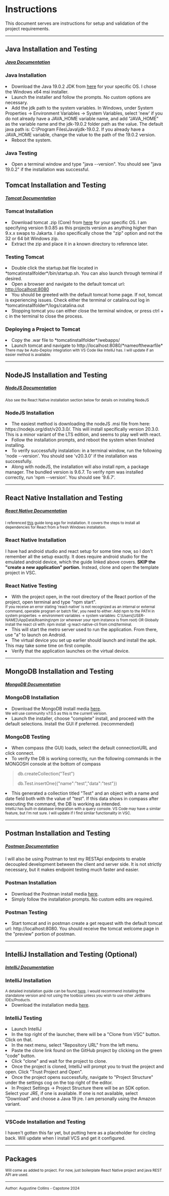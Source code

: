 <h1>Instructions</h1>
<p>This document serves are instructions for setup and validation of the project requirements.</p>
<hr>

<h2>Java Installation and Testing</h2>
<h5><a href="https://docs.oracle.com/en/java/javase/19/index.html">Java Documentation</a></h5>
<h3>Java Installation</h3>
<li>Download the Java 19.0.2 JDK from <a href="https://www.oracle.com/java/technologies/javase/jdk19-archive-downloads.html">here</a> 
for your specific OS.  I chose the Windows x64 msi installer.</li>
<li>Launch the installer and follow the prompts.  No custom options are necessary.</li>
<li>Add the jdk path to the system variables.  In Windows, under System Properties -> Environment Variables -> System 
Variables, select 'new' if you do not already have a JAVA_HOME variable name, and add "JAVA_HOME" as the variable name and 
the jdk-19.0.2 folder path as the value.  The default java path is: C:\Program Files\Java\jdk-19.0.2. If you already have 
a JAVA_HOME variable, change the value to the path of the 19.0.2 version.</li>
<li>Reboot the system.</li>
<h3>Java Testing</h3>
<li>Open a terminal window and type "java --version".  You should see "java 19.0.2" if the installation was successful.</li>

<h2>Tomcat Installation and Testing</h2>
<h5><a href="https://tomcat.apache.org/tomcat-9.0-doc/index.html">Tomcat Documentation</a></h5>
<h3>Tomcat Installation</h3>
<li>Download tomcat .zip (Core) from <a href="https://tomcat.apache.org/download-90.cgi">here</a> for your specific OS.  
I am specifying version 9.0.85 as this projects version as anything higher than 9.x.x swaps to Jakarta. I also specifically 
chose the "zip" option and not the 32 or 64 bit Windows zip.</li>
<li>Extract the zip and place it in a known directory to reference later.</li>
<h3>Testing Tomcat</h3>
<li>Double click the startup.bat file located in *tomcatinstallfolder*/bin/startup.sh.  You can also launch through 
terminal if desired.</li>
<li>Open a browser and navigate to the default tomcat url: <a href="http://localhost:8080">http://localhost:8080</a></li>
<li>You should be greeted with the default tomcat home page.  If not, tomcat is experiencing issues. Check either the 
terminal or catalina.out log in *tomcatinstallfolder*/logs/catalina.out</li>
<li>Stopping tomcat you can either close the terminal window, or press ctrl + c in the terminal to close the process.</li>
<h3>Deploying a Project to Tomcat</h3>
<li>Copy the .war file to *tomcatinstallfolder*/webapps/</li>
<li>Launch tomcat and navigate to http://localhost:8080/*nameofthewarfile*</li>
<small>There may be Auto-Deploy integration with VS Code like IntelliJ has.  I will update if an easier method is 
available.</small>
<hr>

<h2>NodeJS Installation and Testing</h2>
<h5><a href="https://nodejs.org/api/all.html">NodeJS Documentation</a></h5>
<small>Also see the React Native installation section below for details on installing NodeJS</small>
<h3>NodeJS Installation</h3>
<li> The easiest method is downloading the nodeJS .msi file from here: https://nodejs.org/dist/v20.3.0/.  This will 
install specifically version 20.3.0.  This is a minor variant of the LTS edition, and seems to play well with react.</li>
<li>Follow the installation prompts, and reboot the system when finished installing.</li>
<li>To verify successfully instalation: in a terminal window, run the following 'node --version'.  You should see 
'v20.3.0' if the installation was successfully.</li>
<li>Along with nodeJS, the installation will also install npm, a package manager.  The bundled version is 9.6.7.  To verify 
npm was installed correctly, run 'npm --version'.  You should see '9.6.7'.</li>
<hr>

<h2>React Native Installation and Testing</h2>
<h5><a href="https://reactnative.dev/docs/getting-started">React Native Documentation</a></h5>
<small>I referenced <a href="https://reactnative.dev/docs/environment-setup?guide=native">this</a> guide long ago for 
installation. It covers the steps to install all dependencies for React from a fresh Windows installation.</small>

<h3>React Native Installation</h3>
<p>I have had android studio and react setup for some time now, so I don't remember all the setup exactly. It does 
require android studio for the emulated android device, which the guide linked above covers.
<b>SKIP the "create a new application" portion.</b> Instead, clone and open the template project in VSC.</p>

<h3>React Native Testing</h3>
<li>With the project open, in the root directory of the React portion of the project, open terminal and type "npm 
start".</li>
<small>If you receive an error stating 'react-native' is not recognized as an internal or external command, operable 
program or batch file', you need to either: Add npm to the PATH in system properties -> environment variables -> system variables: 
C:\Users[USER-NAME]\AppData\Roaming\npm (or wherever your npm instance is from root) OR Globally install the react cli 
with: npm install -g react-native-cli from cmd/terminal.</small>
<li>This will start the metro server used to run the application. From there, use "a" to launch on Android.</li>
<li>The virtual device you set up earlier should launch and install the apk.  This may take some time on first compile.</li>
<li>Verify that the application launches on the virtual device.</li>
<hr>

<h2>MongoDB Installation and Testing</h2>
<h5><a href="https://www.mongodb.com/docs/">MongoDB Documentation</a></h5>
<h3>MongoDB Installation</h3>
<li>Download the MongoDB install media <a href="https://www.mongodb.com/try/download/community">here</a>.</li>
<small>We will use community v7.0.5 as this is the current version.</small>
<li>Launch the installer, choose "complete" install, and proceed with the default selections. Install the GUI if 
preferred. (recommended)</li>
<h3>MongoDB Testing</h3>
<li>When compass (the GUI) loads, select the default connectionURL and click connect.</li>
<li>To verify the DB is working correctly, run the following commands in the MONGOSH console at the bottom of compass</li>

>db.createCollection("Test")
>
>db.Test.insertOne({"name":"test","data":"test"})

<li>This generated a collection titled "Test" and an object with a name and date field both with the value of "test".  
If this data shows in compass after executing the command, the DB is working as intended.</li>
<small>IntelliJ has built-in database integration with a query console.  VS Code may have a similar feature, but I'm not 
sure. I will update if I find similar functionality in VSC.</small>
<hr>

<h2>Postman Installation and Testing</h2>
<h5><a href="https://learning.postman.com/docs/getting-started/introduction/">Postman Documentation</a></h5>
<p>I will also be using Postman to test my RESTApi endpoints to enable decoupled development between the client and 
server side. It is not strictly necessary, but it makes endpoint testing much faster and easier.</p>
<h3>Postman Installation</h3>
<li>Download the Postman install media <a href="https://www.postman.com/downloads/">here</a>.</li>
<li>Simply follow the installation prompts.  No custom edits are required.</li>
<h3>Postman Testing</h3>
<li>Start tomcat and in postman create a get request with the default tomcat url: http://localhost:8080.  You should 
receive the tomcat welcome page in the "preview" portion of postman.</li>
<hr>

<h2>IntelliJ Installation and Testing (Optional)</h2>
<h5><a href="https://www.jetbrains.com/help/idea/getting-started.html">IntelliJ Documentation</a></h5>

<h3>IntelliJ Installation</h3>
<small>A detailed installation guide can be found <a href="https://www.jetbrains.com/help/idea/installation-guide.html#standalone">
here</a>. I would recommend installing the standalone version and not using the toolbox unless you wish to use other JetBrains IDEs/Products.</small>
<li>Download the installation media <a href="https://www.jetbrains.com/idea/download/?section=windows">here</a>.</li>

<h3>IntelliJ Testing</h3>
<li>Launch IntelliJ</li>
<li>In the top right of the launcher, there will be a "Clone from VSC" button.  Click on that.</li>
<li>In the next menu, select "Repository URL" from the left menu.</li>
<li>Paste the clone link found on the GitHub project by clicking on the green "code" button.</li>
<li>Click "clone" and wait for the project to clone.</li>
<li>Once the project is cloned, IntelliJ will prompt you to trust the project and open.  Click "Trust Project and Open".</li>
<li>Once the project opens successfully, navigate to "Project Structure" under the settings cog on the top right of the editor.</li>
<li>In Project Settings -> Project Structure there will be an SDK option.  Select your JRE, if one is available.  If one 
is not available, select "Download" and choose a Java 19 jre. I am personally using the Amazon variant.</li>
<hr>

<h3>VSCode Installation and Testing</h3>
<p>I haven't gotten this far yet, but putting here as a placeholder for circling back.  Will update when I install VCS 
and get it configured.</p>

<hr>

<h2>Packages</h2>
<small>Will come as added to project. For now, just boilerplate React Native project and java REST API are used.</small>
<hr>

<small>
    <p>Author: Augustine Collins - Capstone 2024</p>
</small>
